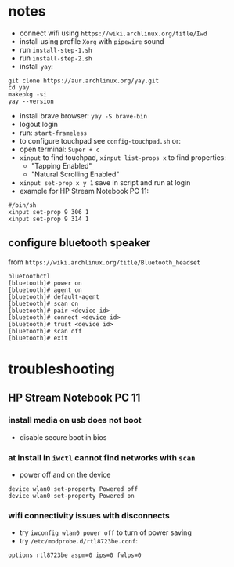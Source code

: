 # notes
* connect wifi using `https://wiki.archlinux.org/title/Iwd`
* install using profile `Xorg` with `pipewire` sound
* run `install-step-1.sh`
* run `install-step-2.sh`
* install `yay`:
```
git clone https://aur.archlinux.org/yay.git
cd yay
makepkg -si
yay --version
```
* install brave browser: `yay -S brave-bin`
* logout login
* run: `start-frameless`
* to configure touchpad see `config-touchpad.sh` or:
* open terminal: `Super + c`
* `xinput` to find touchpad, `xinput list-props x` to find properties:
  - "Tapping Enabled"
  - "Natural Scrolling Enabled"
* `xinput set-prop x y 1`
  save in script and run at login
* example for HP Stream Notebook PC 11:
```
#/bin/sh
xinput set-prop 9 306 1
xinput set-prop 9 314 1
```

## configure bluetooth speaker
from `https://wiki.archlinux.org/title/Bluetooth_headset`
```
bluetoothctl
[bluetooth]# power on
[bluetooth]# agent on
[bluetooth]# default-agent
[bluetooth]# scan on
[bluetooth]# pair <device id>
[bluetooth]# connect <device id>
[bluetooth]# trust <device id>
[bluetooth]# scan off
[bluetooth]# exit
```

# troubleshooting

## HP Stream Notebook PC 11

### install media on usb does not boot
* disable secure boot in bios

### at install in `iwctl` cannot find networks with  `scan`
* power off and on the device
```
device wlan0 set-property Powered off
device wlan0 set-property Powered on
```
### wifi connectivity issues with disconnects
* try `iwconfig wlan0 power off` to turn of power saving
* try `/etc/modprobe.d/rtl8723be.conf`:
```
options rtl8723be aspm=0 ips=0 fwlps=0
```

